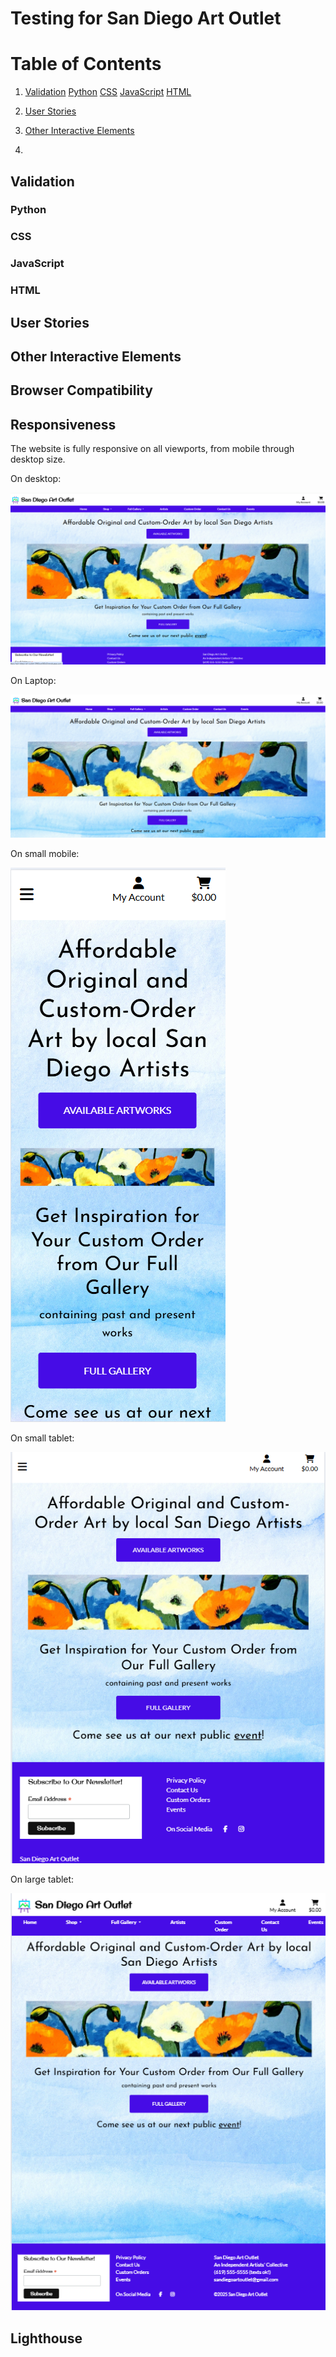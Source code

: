 # Testing for San Diego Art Outlet

# Table of Contents
1. [Validation](#validation)
    [Python](#python)
    [CSS](#css)
    [JavaScript](#javascript)
    [HTML](#html)
2. [User Stories](#user-stories)

3. [Other Interactive Elements](#other-interactive-elements)

4. 


## Validation
### Python
### CSS
### JavaScript
### HTML

## User Stories

## Other Interactive Elements

## Browser Compatibility

## Responsiveness
The website is fully responsive on all viewports, from mobile through desktop size.

On desktop:

![Desktop](documentation/screenshots/homepage-desktop-screenshot.png)


On Laptop:

![Laptop](documentation/screenshots/homepage-laptop-screenshot.png)


On small mobile:

![Small mobile](documentation/screenshots/homepage-mobile-screenshot.png)


On small tablet:

![Small tablet](documentation/screenshots/small-tablet.png)


On large tablet:

![Large tablet](documentation/screenshots/large-tablet-screenshot.png)
## Lighthouse